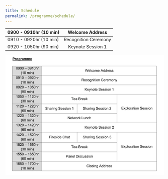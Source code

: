 ```yaml
---
title: Schedule
permalink: /programme/schedule/
---
```

| 0900 - 0910hr (10 min) |    Welcome Address   |
|------------------------|:--------------------:|
| 0910 - 0920hr (10 min) | Recognition Ceremony |
| 0920 - 1050hr (90 min) |   Keynote Session 1  |

![Scedule image](/images/Programme.png)
